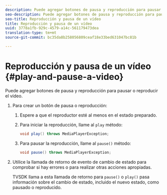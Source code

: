 ```yaml
---
description: Puede agregar botones de pausa y reproducción para pausar o reproducir el vídeo.
seo-description: Puede agregar botones de pausa y reproducción para pausar o reproducir el vídeo.
seo-title: Reproducción y pausa de un vídeo
title: Reproducción y pausa de un vídeo
uuid: 3778a1fb-929c-4579-a14c-561179473dea
translation-type: tm+mt
source-git-commit: bc35da8b258056809ceaf18e33bed631047bc81b

---
```



# Reproducción y pausa de un vídeo {#play-and-pause-a-video}

Puede agregar botones de pausa y reproducción para pausar o reproducir el vídeo.

1. Para crear un botón de pausa o reproducción:
   1. Espere a que el reproductor esté al menos en el estado preparado.
   1. Para iniciar la reproducción, llame al `play` método:

      ```java
      void play() throws MediaPlayerException;
      ```

   1. Para pausar la reproducción, llame al `pause()` método:

      ```java
      void pause() throws MediaPlayerException;
      ```

1. Utilice la llamada de retorno de evento de cambio de estado para comprobar si hay errores o para realizar otras acciones apropiadas.

   TVSDK llama a esta llamada de retorno para `pause()` o `play()` pasa información sobre el cambio de estado, incluido el nuevo estado, como pausado o reproducido.
